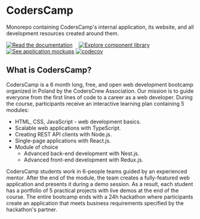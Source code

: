 # CodersCamp

Monorepo containing CodersCamp's internal application, its website, and all development resources created around them.

[![Read the documentation](https://img.shields.io/badge/-Read%20the%20documentation-21B091?style=for-the-badge&logo=markdown&logoColor=white)](https://coderscamp-docs.vercel.app)&#8239;&#8239;&#8239;&#8239;&#8239;
[![Explore component library](https://img.shields.io/badge/-Explore%20component%20library-FF4785?style=for-the-badge&logo=storybook&logoColor=white)](https://coderscamp-storybook.vercel.app/)&#8239;&#8239;&#8239;&#8239;&#8239;
[![See application mockups](https://img.shields.io/badge/-See%20application%20mockups-A259FF?style=for-the-badge&logo=figma&logoColor=white)](https://www.figma.com/file/ur0KLA9ZOtiodrAmpXrxh9/CodersCamp-app-and-website)
[![codecov](https://codecov.io/gh/CodersCrew/coderscamp/branch/main/graph/badge.svg?token=F5Jl8Yji54)](https://codecov.io/gh/CodersCrew/coderscamp)

## What is CodersCamp?
CodersCamp is a 6 month long, free, and open web development bootcamp organized in Poland by the CodersCrew Association. Our mission is to guide everyone from the first lines of code to a career as a web developer. During the course, participants receive an interactive learning plan containing 5 modules:

- HTML, CSS, JavaScript - web development basics.
- Scalable web applications with TypeScript.
- Creating REST API clients with Node.js.
- Single-page applications with React.js.
- Module of choice
  - Advanced back-end development with Nest.js.
  - Advanced front-end development with Redux.js.

CodersCamp students work in 6-people teams guided by an experienced mentor. After the end of the module, the team creates a fully-featured web application and presents it during a demo session. As a result, each student has a portfolio of 5 practical projects with live demos at the end of the course. The entire bootcamp ends with a 24h hackathon where participants create an application that meets business requirements specified by the hackathon's partner.
